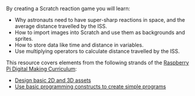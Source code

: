 By creating a Scratch reaction game you will learn:

- Why astronauts need to have super-sharp reactions in space, and the average distance travelled by the ISS.  
- How to import images into Scratch and use them as backgrounds and sprites.
- How to store data like time and distance in variables.
- Use multiplying operators to calculate distance travelled by the ISS.

This resource covers elements from the following strands of the [Raspberry Pi Digital Making Curriculum](https://www.raspberrypi.org/curriculum/):

- [Design basic 2D and 3D assets](https://www.raspberrypi.org/curriculum/design/creator)
- [Use basic programming constructs to create simple programs](https://www.raspberrypi.org/curriculum/programming/creator)
